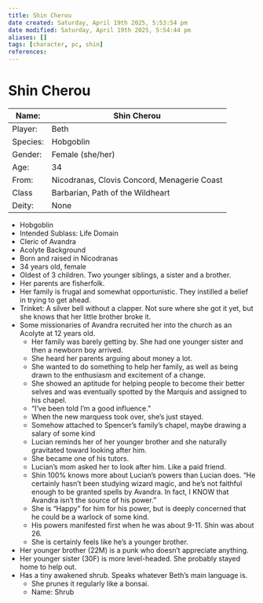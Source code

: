```yaml
---
title: Shin Cherou
date created: Saturday, April 19th 2025, 5:53:54 pm
date modified: Saturday, April 19th 2025, 5:54:44 pm
aliases: []
tags: [character, pc, shin]
references: 
---
```


# Shin Cherou

| Name:    | Shin Cherou                                 |
| -------- | ------------------------------------------- |
| Player:  | Beth                                        |
| Species: | Hobgoblin                                   |
| Gender:  | Female (she/her)                            |
| Age:     | 34                                          |
| From:    | Nicodranas, Clovis Concord, Menagerie Coast |
| Class    | Barbarian, Path of the Wildheart            |
| Deity:   | None                                        |

- Hobgoblin
- Intended Sublass: Life Domain
- Cleric of Avandra
- Acolyte Background
- Born and raised in Nicodranas
- 34 years old, female
- Oldest of 3 children. Two younger siblings, a sister and a brother.
- Her parents are fisherfolk.
- Her family is frugal and somewhat opportunistic. They instilled a belief in trying to get ahead.
- Trinket: A silver bell without a clapper. Not sure where she got it yet, but she knows that her little brother broke it.
- Some missionaries of Avandra recruited her into the church as an Acolyte at 12 years old.
	- Her family was barely getting by. She had one younger sister and then a newborn boy arrived.
	- She heard her parents arguing about money a lot.
	- She wanted to do something to help her family, as well as being drawn to the enthusiasm and excitement of a change.
	- She showed an aptitude for helping people to become their better selves and was eventually spotted by the Marquis and assigned to his chapel.
	- “I’ve been told I’m a good influence.”
	- When the new marquess took over, she’s just stayed.
	- Somehow attached to Spencer’s family’s chapel, maybe drawing a salary of some kind
	- Lucian reminds her of her younger brother and she naturally gravitated toward looking after him.
	- She became one of his tutors.
	- Lucian’s mom asked her to look after him. Like a paid friend.
	- Shin 100% knows more about Lucian’s powers than Lucian does. “He certainly hasn’t been studying wizard magic, and he’s not faithful enough to be granted spells by Avandra. In fact, I KNOW that Avandra isn’t the source of his power.”
	- She is “Happy” for him for his power, but is deeply concerned that he could be a warlock of some kind.
	- His powers manifested first when he was about 9-11. Shin was about 26.
	- She is certainly feels like he’s a younger brother.
- Her younger brother (22M) is a punk who doesn’t appreciate anything.
- Her younger sister (30F) is more level-headed. She probably stayed home to help out.
- Has a tiny awakened shrub. Speaks whatever Beth’s main language is.
	- She prunes it regularly like a bonsai.
	- Name: Shrub
